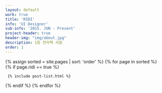```yaml
---
layout: default
work: true
title: 'RIDI'
info: 'UI Designer'
sub-info: '2015. JUN - Present'
project-header: true
header-img: "img/about.jpg"
description: 1등 전자책 서점
order: 1
---
```


<div class="catalogue">
{% assign sorted = site.pages | sort: 'order' %}
{% for page in sorted %}
{% if page.ridi == true %}

     {% include post-list.html %}

{% endif %}
{% endfor %}
</div>